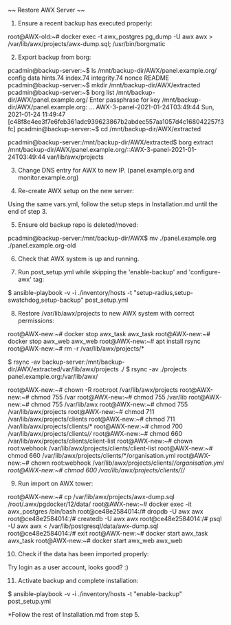 
~~ Restore AWX Server ~~

1) Ensure a recent backup has executed properly:

root@AWX-old:~# docker exec -t awx_postgres pg_dump -U awx awx > /var/lib/awx/projects/awx-dump.sql; /usr/bin/borgmatic


2) Export backup from borg:

pcadmin@backup-server:~$ ls /mnt/backup-dir/AWX/panel.example.org/
config  data  hints.74  index.74  integrity.74  nonce  README
pcadmin@backup-server:~$ mkdir /mnt/backup-dir/AWX/extracted
pcadmin@backup-server:~$ borg list /mnt/backup-dir/AWX/panel.example.org/
Enter passphrase for key /mnt/backup-dir/AWX/panel.example.org: 
...
AWX-3-panel-2021-01-24T03:49:44      Sun, 2021-01-24 11:49:47 [c48f8e4ee3f7e6feb361adc939623867b2abdec557aa1057d4c168042257f3fc]
pcadmin@backup-server:~$ cd /mnt/backup-dir/AWX/extracted

pcadmin@backup-server:/mnt/backup-dir/AWX/extracted$ borg extract /mnt/backup-dir/AWX/panel.example.org/::AWX-3-panel-2021-01-24T03:49:44 var/lib/awx/projects


3) Change DNS entry for AWX to new IP. (panel.example.org and monitor.example.org)


4) Re-create AWX setup on the new server:

Using the same vars.yml, follow the setup steps in Installation.md until the end of step 3.


5) Ensure old backup repo is deleted/moved:

pcadmin@backup-server:/mnt/backup-dir/AWX$ mv ./panel.example.org ./panel.example.org-old


6) Check that AWX system is up and running.


7) Run post_setup.yml while skipping the 'enable-backup' and 'configure-awx' tag:

$ ansible-playbook -v -i ./inventory/hosts -t "setup-radius,setup-swatchdog,setup-backup" post_setup.yml


8) Restore /var/lib/awx/projects to new AWX system with correct permissions:

root@AWX-new:~# docker stop awx_task
awx_task
root@AWX-new:~# docker stop awx_web
awx_web
root@AWX-new:~# apt install rsync
root@AWX-new:~# rm -r /var/lib/awx/projects/*

$ rsync -av backup-server:/mnt/backup-dir/AWX/extracted/var/lib/awx/projects ./
$ rsync -av ./projects panel.example.org:/var/lib/awx/

root@AWX-new:~# chown -R root:root /var/lib/awx/projects
root@AWX-new:~# chmod 755 /var
root@AWX-new:~# chmod 755 /var/lib
root@AWX-new:~# chmod 755 /var/lib/awx
root@AWX-new:~# chmod 755 /var/lib/awx/projects
root@AWX-new:~# chmod 711 /var/lib/awx/projects/clients
root@AWX-new:~# chmod 711 /var/lib/awx/projects/clients/*
root@AWX-new:~# chmod 700 /var/lib/awx/projects/clients/*/*
root@AWX-new:~# chmod 660 /var/lib/awx/projects/clients/client-list
root@AWX-new:~# chown root:webhook /var/lib/awx/projects/clients/client-list
root@AWX-new:~# chmod 660 /var/lib/awx/projects/clients/*/organisation.yml
root@AWX-new:~# chown root:webhook /var/lib/awx/projects/clients/*/organisation.yml
root@AWX-new:~# chmod 600 /var/lib/awx/projects/clients/*/*/*


9) Run import on AWX tower:

root@AWX-new:~# cp /var/lib/awx/projects/awx-dump.sql /root/.awx/pgdocker/12/data/
root@AWX-new:~# docker exec -it awx_postgres /bin/bash
root@ce48e2584014:/# dropdb -U awx awx
root@ce48e2584014:/# createdb -U awx awx
root@ce48e2584014:/# psql -U awx awx < /var/lib/postgresql/data/awx-dump.sql
root@ce48e2584014:/# exit
root@AWX-new:~# docker start awx_task
awx_task
root@AWX-new:~# docker start awx_web
awx_web


10) Check if the data has been imported properly:

Try login as a user account, looks good? :)


11) Activate backup and complete installation:

$ ansible-playbook -v -i ./inventory/hosts -t "enable-backup" post_setup.yml

*Follow the rest of Installation.md from step 5.

